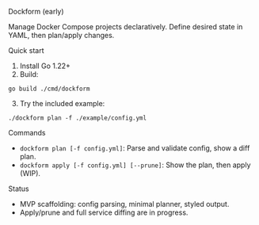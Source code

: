 Dockform (early)

Manage Docker Compose projects declaratively. Define desired state in YAML, then plan/apply changes.

Quick start

1) Install Go 1.22+
2) Build:

```
go build ./cmd/dockform
```

3) Try the included example:

```
./dockform plan -f ./example/config.yml
```

Commands

- `dockform plan [-f config.yml]`: Parse and validate config, show a diff plan.
- `dockform apply [-f config.yml] [--prune]`: Show the plan, then apply (WIP).

Status

- MVP scaffolding: config parsing, minimal planner, styled output.
- Apply/prune and full service diffing are in progress.


